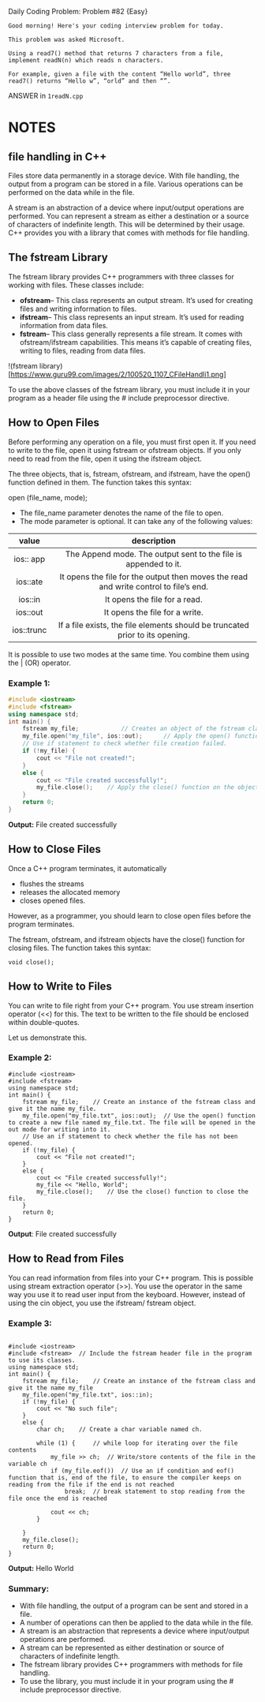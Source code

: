 Daily Coding Problem: Problem #82 {Easy}

```
Good morning! Here's your coding interview problem for today.

This problem was asked Microsoft.

Using a read7() method that returns 7 characters from a file, implement readN(n) which reads n characters.

For example, given a file with the content “Hello world”, three read7() returns “Hello w”, “orld” and then “”.
```

ANSWER in `1readN.cpp`




# NOTES
## file handling in C++

Files store data permanently in a storage device. With file handling, the output from a program can be stored in a file. Various operations can be performed on the data while in the file.

A stream is an abstraction of a device where input/output operations are performed. You can represent a stream as either a destination or a source of characters of indefinite length. This will be determined by their usage. C++ provides you with a library that comes with methods for file handling.



## The fstream Library

The fstream library provides C++ programmers with three classes for working with files. These classes include:

-   **ofstream**– This class represents an output stream. It’s used for creating files and writing information to files.
-   **ifstream**– This class represents an input stream. It’s used for reading information from data files.
-   **fstream**– This class generally represents a file stream. It comes with ofstream/ifstream capabilities. This means it’s capable of creating files, writing to files, reading from data files.

!(fstream library)[https://www.guru99.com/images/2/100520_1107_CFileHandli1.png]

To use the above classes of the fstream library, you must include it in your program as a header file using the # include preprocessor directive.



## How to Open Files

Before performing any operation on a file, you must first open it. If you need to write to the file, open it using fstream or ofstream objects. If you only need to read from the file, open it using the ifstream object.

The three objects, that is, fstream, ofstream, and ifstream, have the open() function defined in them. The function takes this syntax:

open (file_name, mode);

-   The file_name parameter denotes the name of the file to open.
-   The mode parameter is optional. It can take any of the following values:

|   value    |                                      description                                      |
|:----------:|:-------------------------------------------------------------------------------------:|
| ios:: app  |            The Append mode. The output sent to the file is appended to it.            |
|  ios::ate  | It opens the file for the output then moves the read and write control to file’s end. |
|  ios::in   |                             It opens the file for a read.                             |
|  ios::out  |                            It opens the file for a write.                             |
| ios::trunc |     If a file exists, the file elements should be truncated prior to its opening.     |


It is possible to use two modes at the same time. You combine them using the | (OR) operator.


### Example 1:

```cpp
#include <iostream>
#include <fstream>
using namespace std;
int main() {
	fstream my_file;			// Creates an object of the fstream class and give it the name my_file.
	my_file.open("my_file", ios::out);		// Apply the open() function on the above object to create a new file. The out mode allows us to write into the file.
	// Use if statement to check whether file creation failed.
	if (!my_file) {
		cout << "File not created!";
	}
	else {
		cout << "File created successfully!";
		my_file.close(); 	// Apply the close() function on the object to close the file.
	}
	return 0;
}
```
**Output:**
File created successfully


## How to Close Files

Once a C++ program terminates, it automatically

-   flushes the streams
-   releases the allocated memory
-   closes opened files.

However, as a programmer, you should learn to close open files before the program terminates.

The fstream, ofstream, and ifstream objects have the close() function for closing files. The function takes this syntax:

```
void close();
```



## How to Write to Files

You can write to file right from your C++ program. You use stream insertion operator (<<) for this. The text to be written to the file should be enclosed within double-quotes.

Let us demonstrate this.

### Example 2:

```
#include <iostream>
#include <fstream>
using namespace std;
int main() {
	fstream my_file;	// Create an instance of the fstream class and give it the name my_file.
	my_file.open("my_file.txt", ios::out);	// Use the open() function to create a new file named my_file.txt. The file will be opened in the out mode for writing into it.
	// Use an if statement to check whether the file has not been opened.
	if (!my_file) {
		cout << "File not created!";
	}
	else {
		cout << "File created successfully!";
		my_file << "Hello, World";
		my_file.close();	// Use the close() function to close the file.
	}
	return 0;
}
```

**Output**:
File created successfully


## How to Read from Files

You can read information from files into your C++ program. This is possible using stream extraction operator (>>). You use the operator in the same way you use it to read user input from the keyboard. However, instead of using the cin object, you use the ifstream/ fstream object.

### Example 3:

```

#include <iostream>
#include <fstream>	// Include the fstream header file in the program to use its classes.
using namespace std;
int main() {
	fstream my_file;	// Create an instance of the fstream class and give it the name my_file
	my_file.open("my_file.txt", ios::in);
	if (!my_file) {
		cout << "No such file";
	}
	else {
		char ch;	// Create a char variable named ch.

		while (1) {		// while loop for iterating over the file contents
			my_file >> ch;	// Write/store contents of the file in the variable ch
			if (my_file.eof())	// Use an if condition and eof() function that is, end of the file, to ensure the compiler keeps on reading from the file if the end is not reached
				break;	// break statement to stop reading from the file once the end is reached

			cout << ch;
		}

	}
	my_file.close();
	return 0;
}

```

**Output:**
Hello World

### Summary:

-   With file handling, the output of a program can be sent and stored in a file.
-   A number of operations can then be applied to the data while in the file.
-   A stream is an abstraction that represents a device where input/output operations are performed.
-   A stream can be represented as either destination or source of characters of indefinite length.
-   The fstream library provides C++ programmers with methods for file handling.
-   To use the library, you must include it in your program using the # include preprocessor directive.